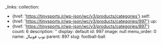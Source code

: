 _links:
  collection:
  - {href: 'https://tinysports.ir/wp-json/wc/v3/products/categories'}
  self:
  - {href: 'https://tinysports.ir/wp-json/wc/v3/products/categories/997'}
  up:
  - {href: 'https://tinysports.ir/wp-json/wc/v3/products/categories/897'}
count: 6
description: ''
display: default
id: 997
image: null
menu_order: 0
name: توپ فوتبال
parent: 897
slug: football-ball
